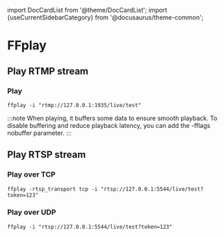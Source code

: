 import DocCardList from '@theme/DocCardList';
import {useCurrentSidebarCategory} from '@docusaurus/theme-common';

# FFplay

## Play RTMP stream

### Play

```shell
ffplay -i "rtmp://127.0.0.1:1935/live/test"
```

:::note
When playing, it buffers some data to ensure smooth playback. To disable buffering and reduce playback latency, you can add the -fflags nobuffer parameter.
:::



## Play RTSP stream

### Play over TCP

```shell
ffplay -rtsp_transport tcp -i "rtsp://127.0.0.1:5544/live/test?token=123"
```

### Play over UDP

```shell
ffplay -i "rtsp://127.0.0.1:5544/live/test?token=123"
```